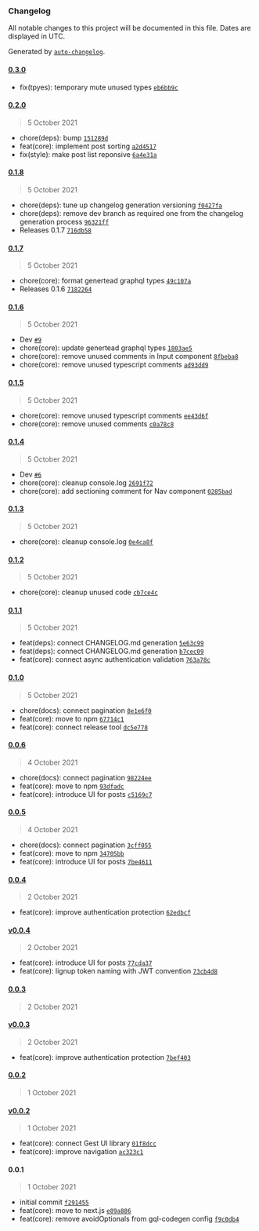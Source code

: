 ### Changelog

All notable changes to this project will be documented in this file. Dates are displayed in UTC.

Generated by [`auto-changelog`](https://github.com/CookPete/auto-changelog).

#### [0.3.0](https://github.com/dvakatsiienko/hackernews-ui/compare/0.2.0...0.3.0)

- fix(tpyes): temporary mute unused types [`eb6bb9c`](https://github.com/dvakatsiienko/hackernews-ui/commit/eb6bb9cc96b93146428713ae5d7264025a271328)

#### [0.2.0](https://github.com/dvakatsiienko/hackernews-ui/compare/0.1.8...0.2.0)

> 5 October 2021

- chore(deps): bump [`151289d`](https://github.com/dvakatsiienko/hackernews-ui/commit/151289d68fa1044071501042c61ece65917107b2)
- feat(core): implement post sorting [`a2d4517`](https://github.com/dvakatsiienko/hackernews-ui/commit/a2d4517ddf3ff231e9c12f2a91174be040412c22)
- fix(style): make post list reponsive [`6a4e31a`](https://github.com/dvakatsiienko/hackernews-ui/commit/6a4e31a8064651554ca9ec8b5752083eb3f410f0)

#### [0.1.8](https://github.com/dvakatsiienko/hackernews-ui/compare/0.1.7...0.1.8)

> 5 October 2021

- chore(deps): tune up changelog generation versioning [`f0427fa`](https://github.com/dvakatsiienko/hackernews-ui/commit/f0427fab40c3ad0938dbf1da76620a91fdcb9191)
- chore(deps): remove dev branch as required one from the changelog generation process [`96321ff`](https://github.com/dvakatsiienko/hackernews-ui/commit/96321ff77141cf46d8d54b6c0766a222a6fa93bd)
- Releases 0.1.7 [`716db58`](https://github.com/dvakatsiienko/hackernews-ui/commit/716db5847ae55b09910f77ee0d6d7e0ad52c8ec9)

#### [0.1.7](https://github.com/dvakatsiienko/hackernews-ui/compare/0.1.6...0.1.7)

> 5 October 2021

- chore(core): format genertead graphql types [`49c107a`](https://github.com/dvakatsiienko/hackernews-ui/commit/49c107ac07bc7330194372d8eb09cc037c76b0fb)
- Releases 0.1.6 [`7182264`](https://github.com/dvakatsiienko/hackernews-ui/commit/7182264377887eec63ba8db9dfde5ae1ea94d2e8)

#### [0.1.6](https://github.com/dvakatsiienko/hackernews-ui/compare/0.1.5...0.1.6)

> 5 October 2021

- Dev [`#9`](https://github.com/dvakatsiienko/hackernews-ui/pull/9)
- chore(core): update genertead graphql types [`1803ae5`](https://github.com/dvakatsiienko/hackernews-ui/commit/1803ae5562602f5e4e879d7b2d258e0a7a77b9f6)
- chore(core): remove unused comments in Input component [`8fbeba8`](https://github.com/dvakatsiienko/hackernews-ui/commit/8fbeba8906c8cb79bcb8efe3c1690dfae71a6321)
- chore(core): remove unused typescript comments [`ad93dd9`](https://github.com/dvakatsiienko/hackernews-ui/commit/ad93dd95988d5924fbed1e8a2e9d0d918fa033cb)

#### [0.1.5](https://github.com/dvakatsiienko/hackernews-ui/compare/0.1.4...0.1.5)

> 5 October 2021

- chore(core): remove unused typescript comments [`ee43d6f`](https://github.com/dvakatsiienko/hackernews-ui/commit/ee43d6f6df24de211c772905bcc9ab92106b2d18)
- chore(core): remove unused comments [`c0a78c8`](https://github.com/dvakatsiienko/hackernews-ui/commit/c0a78c8ad1f25da02fd327d77380912928abbbfe)

#### [0.1.4](https://github.com/dvakatsiienko/hackernews-ui/compare/0.1.3...0.1.4)

> 5 October 2021

- Dev [`#6`](https://github.com/dvakatsiienko/hackernews-ui/pull/6)
- chore(core): cleanup console.log [`2691f72`](https://github.com/dvakatsiienko/hackernews-ui/commit/2691f72a7427ddbbb86dc7fc567ae34cdc244474)
- chore(core): add sectioning comment for Nav component [`0285bad`](https://github.com/dvakatsiienko/hackernews-ui/commit/0285bade307aef333129dd3c10e380ed40aa579e)

#### [0.1.3](https://github.com/dvakatsiienko/hackernews-ui/compare/0.1.2...0.1.3)

> 5 October 2021

- chore(core): cleanup console.log [`0e4ca8f`](https://github.com/dvakatsiienko/hackernews-ui/commit/0e4ca8f7d828ed409045b7a14629c80a518338ef)

#### [0.1.2](https://github.com/dvakatsiienko/hackernews-ui/compare/0.1.1...0.1.2)

> 5 October 2021

- chore(core): cleanup unused code [`cb7ce4c`](https://github.com/dvakatsiienko/hackernews-ui/commit/cb7ce4cf20f9be4f8c2337cdb583bf191f954924)

#### [0.1.1](https://github.com/dvakatsiienko/hackernews-ui/compare/0.1.0...0.1.1)

> 5 October 2021

- feat(deps): connect CHANGELOG.md generation [`5e63c99`](https://github.com/dvakatsiienko/hackernews-ui/commit/5e63c99f316e88c2374b4c75ad8bef7e93a5417e)
- feat(deps): connect CHANGELOG.md generation [`b7cec09`](https://github.com/dvakatsiienko/hackernews-ui/commit/b7cec093d9228249293533c57e125c80f01c9e6e)
- feat(core): connect async authentication validation [`763a78c`](https://github.com/dvakatsiienko/hackernews-ui/commit/763a78c416ace8a1596fddfa46dde4b512013f9e)

#### [0.1.0](https://github.com/dvakatsiienko/hackernews-ui/compare/0.0.6...0.1.0)

> 5 October 2021

- chore(docs): connect pagination [`8e1e6f0`](https://github.com/dvakatsiienko/hackernews-ui/commit/8e1e6f043eb5a6768c779522f6abf15f5629b873)
- feat(core): move to npm [`67714c1`](https://github.com/dvakatsiienko/hackernews-ui/commit/67714c1874d929d00939a997032cff278dfc7e7e)
- feat(core): connect release tool [`dc5e778`](https://github.com/dvakatsiienko/hackernews-ui/commit/dc5e778e9630d47603223aedf5d0a20255e7caf9)

#### [0.0.6](https://github.com/dvakatsiienko/hackernews-ui/compare/0.0.5...0.0.6)

> 4 October 2021

- chore(docs): connect pagination [`98224ee`](https://github.com/dvakatsiienko/hackernews-ui/commit/98224ee3433eb2715f8a9f374ce53e573f1a3463)
- feat(core): move to npm [`93dfadc`](https://github.com/dvakatsiienko/hackernews-ui/commit/93dfadc8c28166e409da9a87287afc6c2998f45a)
- feat(core): introduce UI for posts [`c5169c7`](https://github.com/dvakatsiienko/hackernews-ui/commit/c5169c7c953363c8ac757ca018e237f29d120b2b)

#### [0.0.5](https://github.com/dvakatsiienko/hackernews-ui/compare/0.0.4...0.0.5)

> 4 October 2021

- chore(docs): connect pagination [`3cff055`](https://github.com/dvakatsiienko/hackernews-ui/commit/3cff055326be33287dca18a201bb52069ca417b8)
- feat(core): move to npm [`34705bb`](https://github.com/dvakatsiienko/hackernews-ui/commit/34705bb697eef8c8e54df8f849a335262b98745a)
- feat(core): introduce UI for posts [`7be4611`](https://github.com/dvakatsiienko/hackernews-ui/commit/7be4611ac54498b3ea4b45c0a6b484f8f539f412)

#### [0.0.4](https://github.com/dvakatsiienko/hackernews-ui/compare/v0.0.4...0.0.4)

> 2 October 2021

- feat(core): improve authentication protection [`62edbcf`](https://github.com/dvakatsiienko/hackernews-ui/commit/62edbcfce3d6cde87ed2c9ba6f98941e1e8d429b)

#### [v0.0.4](https://github.com/dvakatsiienko/hackernews-ui/compare/0.0.3...v0.0.4)

> 2 October 2021

- feat(core): introduce UI for posts [`77cda37`](https://github.com/dvakatsiienko/hackernews-ui/commit/77cda3725034c16b0b77f892bee819947c356aee)
- feat(core): lignup token naming with JWT convention [`73cb4d8`](https://github.com/dvakatsiienko/hackernews-ui/commit/73cb4d87d8bacea31791e481db7fc326e32f1a70)

#### [0.0.3](https://github.com/dvakatsiienko/hackernews-ui/compare/v0.0.3...0.0.3)

> 2 October 2021

#### [v0.0.3](https://github.com/dvakatsiienko/hackernews-ui/compare/0.0.2...v0.0.3)

> 2 October 2021

- feat(core): improve authentication protection [`7bef403`](https://github.com/dvakatsiienko/hackernews-ui/commit/7bef4035b1fa23ef072eba196fc5644eb6108b30)

#### [0.0.2](https://github.com/dvakatsiienko/hackernews-ui/compare/v0.0.2...0.0.2)

> 1 October 2021

#### [v0.0.2](https://github.com/dvakatsiienko/hackernews-ui/compare/0.0.1...v0.0.2)

> 1 October 2021

- feat(core): connect Gest UI library [`01f8dcc`](https://github.com/dvakatsiienko/hackernews-ui/commit/01f8dcc75e724ad921e2eaa527e44e1978e4f313)
- feat(core): improve navigation [`ac323c1`](https://github.com/dvakatsiienko/hackernews-ui/commit/ac323c19ab9c332b095344fd3b2071c8b2f67f99)

#### 0.0.1

> 1 October 2021

- initial commit [`f291455`](https://github.com/dvakatsiienko/hackernews-ui/commit/f291455401e07f597c1a77bcc66099f5103d2be4)
- feat(core): move to next.js [`e89a886`](https://github.com/dvakatsiienko/hackernews-ui/commit/e89a8860d4e0620f6fe871ad62695674c432c849)
- feat(core): remove avoidOptionals from gql-codegen config [`f9c0db4`](https://github.com/dvakatsiienko/hackernews-ui/commit/f9c0db4e7ace5cf5b42f4b5575fb2df66192bede)
